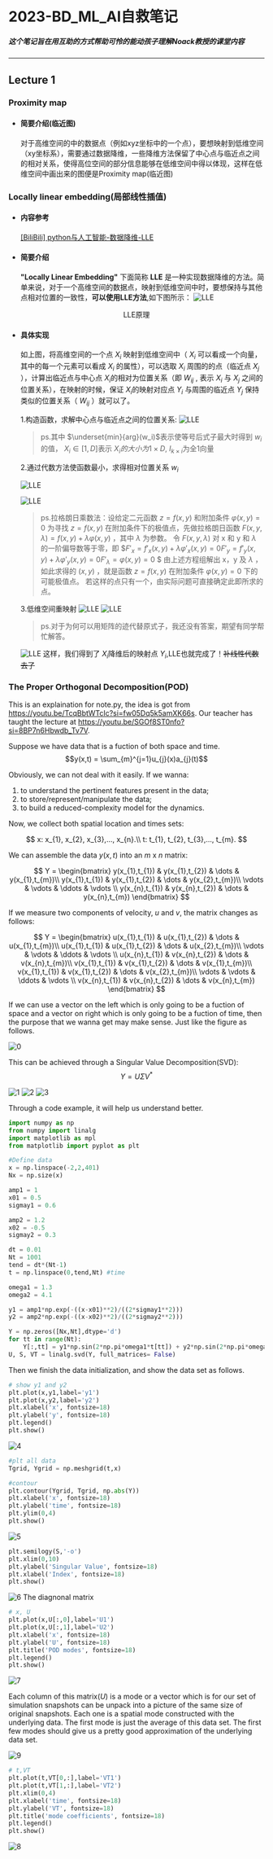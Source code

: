 # 2023-BD_ML_AI自救笔记
##### 这个笔记旨在用互助的方式帮助可怜的能动孩子理解Noack教授的课堂内容
---
## Lecture 1 
### Proximity map
* #### 简要介绍(临近图)
    对于高维空间的中的数据点（例如xyz坐标中的一个点），要想映射到低维空间（xy坐标系），需要通过数据降维，一些降维方法保留了中心点与临近点之间的相对关系，使得高位空间的部分信息能够在低维空间中得以体现，这样在低维空间中画出来的图便是Proximity map(临近图)
### Locally linear embedding(局部线性插值)
* #### 内容参考

    [[BiliBili] python与人工智能-数据降维-LLE](https://www.bilibili.com/video/BV14g411F7Je/?spm_id_from=333.337.search-card.all.click&vd_source=35bbad48bf3d84d0d268e71078d2cf2e)
* #### 简要介绍
    **"Locally Linear Embedding"** 下面简称 **LLE** 是一种实现数据降维的方法。简单来说，对于一个高维空间的数据点，映射到低维空间中时，要想保持与其他点相对位置的一致性，**可以使用LLE方法**,如下图所示：
    ![LLE](/notebook/LLE_1.png)
<center> LLE原理</center>

* #### 具体实现
    如上图，将高维空间的一个点 $X_i$ 映射到低维空间中（ $X_i$ 可以看成一个向量，其中的每一个元素可以看成 $X_i$ 的属性），可以选取 $X_i$ 周围的的点（临近点 $X_j$ ），计算出临近点与中心点 $X_i$的相对为位置关系（即 $W_{ij}$ , 表示 $X_i$ 与 $X_j$ 之间的位置关系），在映射的时候，保证 $X_i$的映射对应点 $Y_i$ 与周围的临近点 $Y_j$ 保持类似的位置关系（ $W_{ij}$ ）就可以了。

    1.构造函数，求解中心点与临近点之间的位置关系:
    ![LLE](/notebook/LLE_2.png)

    >ps.其中 $\underset{min}{arg}(w_i)$表示使等号后式子最大时得到 $w_i$的值， $X_i \in [1, D]$表示 $X_i的大小为1 \times D$,  $I_{k \times i}$为全1向量
    
    2.通过代数方法使函数最小，求得相对位置关系 $w_{i}$

    ![LLE](/notebook/LLE_3.png)

    ![LLE](/notebook/LLE_4.png)

    >ps.拉格朗日乘数法：设给定二元函数 $z=f(x,y)$ 和附加条件 $\varphi(x,y)=0$ 
为寻找 $z=f(x,y)$ 在附加条件下的极值点，先做拉格朗日函数
$F(x,y,\lambda)=f(x,y)+\lambda \varphi (x,y)$ ，其中 $\lambda$ 为参数。
令 $F(x,y,\lambda)$ 对 x 和 y 和 $\lambda$ 的一阶偏导数等于零，即
$$F'_x=f'_x(x,y)+\lambda\varphi'_x(x,y)=0
F'_y=f'_y(x,y)+\lambda\varphi'_y(x,y)=0
F'_\lambda=\varphi (x,y)=0$ $
由上述方程组解出 x，y 及 $\lambda$ ，如此求得的 $(x,y)$ ，就是函数 $z=f(x,y)$ 在附加条件 
 $\varphi (x,y)=0$ 下的可能极值点。
若这样的点只有一个，由实际问题可直接确定此即所求的点。

    3.低维空间重映射
    ![LLE](/notebook/LLE_5.png)
    ![LLE](/notebook/LLE_6.png)
    >ps.对于为何可以用矩阵的迹代替原式子，我还没有答案，期望有同学帮忙解答。

    ![LLE](/notebook/LLE_7.png)
这样，我们得到了 $X_i$降维后的映射点 $Y_i$,LLE也就完成了！~~补线性代数去了~~

### The Proper Orthogonal Decomposition(POD)
This is an explaination for note.py, the idea is got from https://youtu.be/TcqBbtWTcIc?si=fw05Dq5k5amXK66s.
Our teacher has taught the lecture at https://youtu.be/SGOf8ST0nfo?si=8BP7n6Hbwdb_Tv7V.

Suppose we have data that is a fuction of both space and time.
$$y(x,t) = \sum_{m}^{j=1}u_{j}(x)a_{j}(t)$$

Obviously, we can not deal with it easily. If we wanna:
1. to understand the pertinent features present in the data;
2. to store/represent/manipulate the data;
3. to build a reduced-complexity model for the dynamics.

Now, we collect both spatial location and times sets:

$$ 
x: x_{1}, x_{2}, x_{3},..., x_{n}.\\
t: t_{1}, t_{2}, t_{3},..., t_{m}.
$$

We can assemble the data $y(x,t)$ into an $m$ x $n$ matrix:

$$
Y = \begin{bmatrix}
 y(x_{1},t_{1}) & y(x_{1},t_{2}) & \dots  & y(x_{1},t_{m})\\
 y(x_{1},t_{1}) & y(x_{1},t_{2}) & \dots & y(x_{2},t_{m})\\
\vdots  & \vdots  & \ddots & \vdots \\
 y(x_{n},t_{1}) & y(x_{n},t_{2}) & \dots & y(x_{n},t_{m})
\end{bmatrix}
$$

If we measure two components of velocity, $u$ and $v$, the matrix changes as follows:

$$
Y = \begin{bmatrix}
 u(x_{1},t_{1}) & u(x_{1},t_{2}) & \dots & u(x_{1},t_{m})\\
 u(x_{1},t_{1}) & u(x_{1},t_{2}) & \dots & u(x_{2},t_{m})\\
\vdots  & \vdots  & \ddots & \vdots \\
 u(x_{n},t_{1}) & v(x_{n},t_{2}) & \dots & v(x_{n},t_{m})\\
 v(x_{1},t_{1}) & v(x_{1},t_{2}) & \dots & v(x_{1},t_{m})\\
 v(x_{1},t_{1}) & v(x_{1},t_{2}) & \dots & v(x_{2},t_{m})\\
\vdots  & \vdots  & \ddots & \vdots \\
 v(x_{n},t_{1}) & v(x_{n},t_{2}) & \dots & v(x_{n},t_{m})
\end{bmatrix}
$$

If we can use a vector on the left which is only going to be a fuction of space and a vector on right which is only going to be a fuction of time, then the purpose that we wanna get may make sense. Just like the figure as follows.

![0](\notebook\n11.png)

This can be achieved through a Singular Value Decomposition(SVD):
$$Y = U \Sigma V^{*}$$

![1](\notebook\n12.png)
![2](\notebook\n13.png)
![3](\notebook\n14.png)

Through a code example, it will help us understand better.

```Python
import numpy as np
from numpy import linalg
import matplotlib as mpl
from matplotlib import pyplot as plt

#Define data
x = np.linspace(-2,2,401)
Nx = np.size(x)

amp1 = 1
x01 = 0.5
sigmay1 = 0.6

amp2 = 1.2
x02 = -0.5
sigmay2 = 0.3

dt = 0.01
Nt = 1001
tend = dt*(Nt-1)
t = np.linspace(0,tend,Nt) #time

omega1 = 1.3
omega2 = 4.1

y1 = amp1*np.exp(-((x-x01)**2)/((2*sigmay1**2)))
y2 = amp2*np.exp(-((x-x02)**2)/((2*sigmay2**2)))

Y = np.zeros([Nx,Nt],dtype='d')
for tt in range(Nt):
    Y[:,tt] = y1*np.sin(2*np.pi*omega1*t[tt]) + y2*np.sin(2*np.pi*omega2*t[tt])
U, S, VT = linalg.svd(Y, full_matrices= False)
```

Then we finish the data initialization, and show the data set as follows.

```Python
# show y1 and y2
plt.plot(x,y1,label='y1')
plt.plot(x,y2,label='y2')
plt.xlabel('x', fontsize=18)
plt.ylabel('y', fontsize=18)
plt.legend()
plt.show()
```

![4](\notebook\n15.png)

```Python
#plt all data
Tgrid, Ygrid = np.meshgrid(t,x)

#contour
plt.contour(Ygrid, Tgrid, np.abs(Y))
plt.xlabel('x', fontsize=18)
plt.ylabel('time', fontsize=18)
plt.ylim(0,4)
plt.show()
```
![5](\notebook\n16.png)
```Python
plt.semilogy(S,'-o')
plt.xlim(0,10)
plt.ylabel('Singular Value', fontsize=18)
plt.xlabel('Index', fontsize=18)
plt.show()
```
![6](\notebook\n17.png)
The diagnonal matrix

```Python
# x, U
plt.plot(x,U[:,0],label='U1')
plt.plot(x,U[:,1],label='U2')
plt.xlabel('x', fontsize=18)
plt.ylabel('U', fontsize=18)
plt.title('POD modes', fontsize=18)
plt.legend()
plt.show()
```
![7](\notebook\n18.png)

Each column of this matrix($U$) is a mode or a vector which is for our set of simulation snapshots can be unpack into a picture of the same size of original snapshots. Each one is a spatial mode constructed with the underlying data. The first mode is just the average of this data set. The first few modes should give us a pretty good approximation of the underlying data set.

![9](\notebook\n110.png)

```Python
# t,VT
plt.plot(t,VT[0,:],label='VT1')
plt.plot(t,VT[1,:],label='VT2')
plt.xlim(0,4)
plt.xlabel('time', fontsize=18)
plt.ylabel('VT', fontsize=18)
plt.title('mode coefficients', fontsize=18)
plt.legend()
plt.show()
```
![8](\notebook\n19.png)

